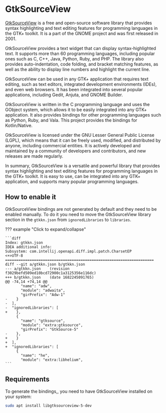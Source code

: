 # GtkSourceView

[GtkSourceView](https://wiki.gnome.org/Projects/GtkSourceView) is a free and open-source software library that provides
syntax highlighting and text editing features for programming languages in the GTK+ toolkit. It is a part of the GNOME
project and was first released in 2001.

GtkSourceView provides a text widget that can display syntax-highlighted text. It supports more than 60 programming
languages, including popular ones such as C, C++, Java, Python, Ruby, and PHP. The library also provides
auto-indentation, code folding, and bracket matching features, as well as the ability to display line numbers and
highlight the current line.

GtkSourceView can be used in any GTK+ application that requires text editing, such as text editors, integrated
development environments (IDEs), and even web browsers. It has been integrated into several popular applications,
including Gedit, Anjuta, and GNOME Builder.

GtkSourceView is written in the C programming language and uses the GObject system, which allows it to be easily
integrated into any GTK+ application. It also provides bindings for other programming languages such as Python, Ruby,
and Vala. This project provides the bindings for Kotlin/Native.

GtkSourceView is licensed under the GNU Lesser General Public License (LGPL), which means that it can be freely used,
modified, and distributed by anyone, including commercial entities. It is actively developed and maintained by a
community of developers and contributors, and new releases are made regularly.

In summary, GtkSourceView is a versatile and powerful library that provides syntax highlighting and text editing
features for programming languages in the GTK+ toolkit. It is easy to use, can be integrated into any GTK+ application,
and supports many popular programming languages.

## How to enable it

GtkSourceView bindings are not generated by default and they need to be enabled manually. To do it you need to move
the GtkSourceView library section in the `gtkkn.json` from `ignoredLibraries` to `libraries`.

??? example "Click to expand/collapse"

    ```diff
    Index: gtkkn.json
    IDEA additional info:
    Subsystem: com.intellij.openapi.diff.impl.patch.CharsetEP
    <+>UTF-8
    ===================================================================
    diff --git a/gtkkn.json b/gtkkn.json
    --- a/gtkkn.json	(revision f3029befd509ed10bcd72900c1a3125356e116dc)
    +++ b/gtkkn.json	(date 1682245091765)
    @@ -74,14 +74,14 @@
           "name": "adw",
           "module": "adwaita",
           "girPrefix": "Adw-1"
    -    }
    -  ],
    -  "ignoredLibraries": [
    +    },
         {
           "name": "gtksource",
           "module": "extra:gtksource",
           "girPrefix": "GtkSource-5"
    -    },
    +    }
    +  ],
    +  "ignoredLibraries": [
         {
           "name": "he",
           "module": "extra:libhelium",
    ```

## Requirements

To generate the bindings,, you need to have GtkSourceView installed on your system:

```bash
sudo apt install libgtksourceview-5-dev
```
